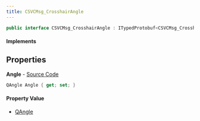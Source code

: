 ```yaml
---
title: CSVCMsg_CrosshairAngle
---
```


```csharp
public interface CSVCMsg_CrosshairAngle : ITypedProtobuf<CSVCMsg_CrosshairAngle>, INativeHandle
```

#### Implements

## Properties

**Angle** - [Source Code](https://github.com/swiftly-solution/swiftlys2/blob/master/managed/src/SwiftlyS2.Generated/Protobufs/Interfaces/CSVCMsg_CrosshairAngle.cs#L13)

```csharp
QAngle Angle { get; set; }
```

#### Property Value

- [QAngle](/docs/api/shared/natives/qangle)

